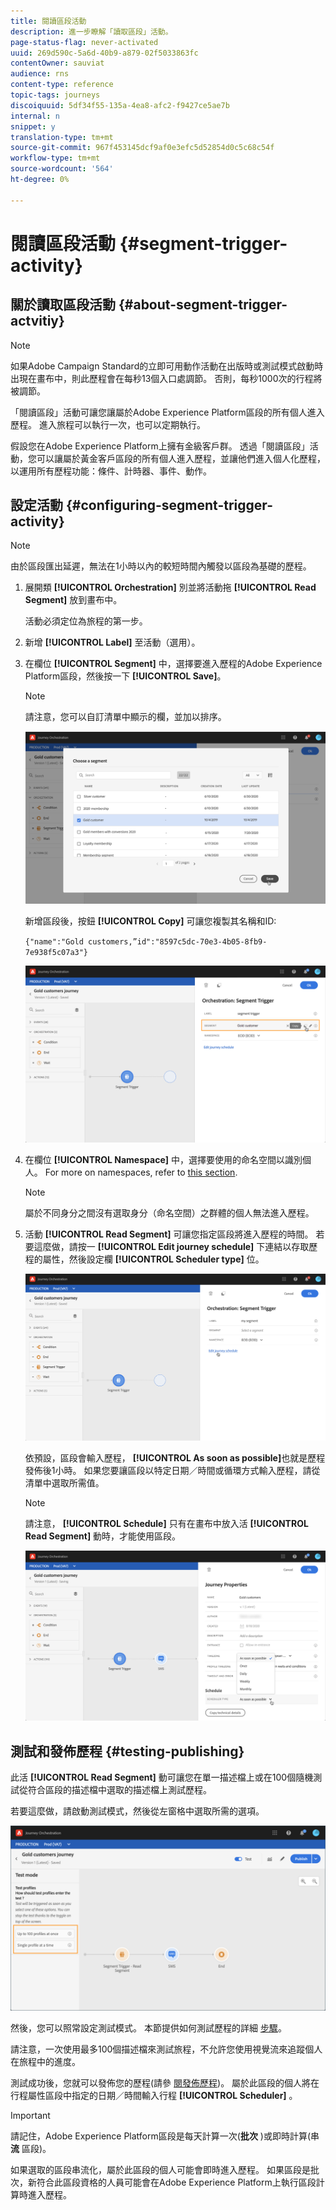 ```yaml
---
title: 閱讀區段活動
description: 進一步瞭解「讀取區段」活動。
page-status-flag: never-activated
uuid: 269d590c-5a6d-40b9-a879-02f5033863fc
contentOwner: sauviat
audience: rns
content-type: reference
topic-tags: journeys
discoiquuid: 5df34f55-135a-4ea8-afc2-f9427ce5ae7b
internal: n
snippet: y
translation-type: tm+mt
source-git-commit: 967f453145dcf9af0e3efc5d52854d0c5c68c54f
workflow-type: tm+mt
source-wordcount: '564'
ht-degree: 0%

---
```



# 閱讀區段活動 {#segment-trigger-activity}

## 關於讀取區段活動 {#about-segment-trigger-actvitiy}

>[!NOTE]
>
>如果Adobe Campaign Standard的立即可用動作活動在出版時或測試模式啟動時出現在畫布中，則此歷程會在每秒13個入口處調節。 否則，每秒1000次的行程將被調節。

「閱讀區段」活動可讓您讓屬於Adobe Experience Platform區段的所有個人進入歷程。 進入旅程可以執行一次，也可以定期執行。

假設您在Adobe Experience Platform上擁有金級客戶群。 透過「閱讀區段」活動，您可以讓屬於黃金客戶區段的所有個人進入歷程，並讓他們進入個人化歷程，以運用所有歷程功能：條件、計時器、事件、動作。

## 設定活動 {#configuring-segment-trigger-activity}

>[!NOTE]
>
>由於區段匯出延遲，無法在1小時以內的較短時間內觸發以區段為基礎的歷程。

1. 展開類 **[!UICONTROL Orchestration]** 別並將活動拖 **[!UICONTROL Read Segment]** 放到畫布中。

   活動必須定位為旅程的第一步。

1. 新增 **[!UICONTROL Label]** 至活動（選用）。

1. 在欄位 **[!UICONTROL Segment]** 中，選擇要進入歷程的Adobe Experience Platform區段，然後按一下 **[!UICONTROL Save]**。

   >[!NOTE]
   >
   >請注意，您可以自訂清單中顯示的欄，並加以排序。

   ![](../assets/segment-trigger-segment-selection.png)

   新增區段後，按鈕 **[!UICONTROL Copy]** 可讓您複製其名稱和ID:

   `{"name":"Gold customers,”id":"8597c5dc-70e3-4b05-8fb9-7e938f5c07a3"}`

   ![](../assets/segment-trigger-copy.png)

1. 在欄位 **[!UICONTROL Namespace]** 中，選擇要使用的命名空間以識別個人。 For more on namespaces, refer to [this section](../event/selecting-the-namespace.md).

   >[!NOTE]
   >
   >屬於不同身分之間沒有選取身分（命名空間）之群體的個人無法進入歷程。

1. 活動 **[!UICONTROL Read Segment]** 可讓您指定區段將進入歷程的時間。 若要這麼做，請按一 **[!UICONTROL Edit journey schedule]** 下連結以存取歷程的屬性，然後設定欄 **[!UICONTROL Scheduler type]** 位。

   ![](../assets/segment-trigger-schedule.png)

   依預設，區段會輸入歷程， **[!UICONTROL As soon as possible]**&#x200B;也就是歷程發佈後1小時。 如果您要讓區段以特定日期／時間或循環方式輸入歷程，請從清單中選取所需值。

   >[!NOTE]
   >
   >請注意， **[!UICONTROL Schedule]** 只有在畫布中放入活 **[!UICONTROL Read Segment]** 動時，才能使用區段。

   ![](../assets/segment-trigger-properties.png)

## 測試和發佈歷程 {#testing-publishing}

此活 **[!UICONTROL Read Segment]** 動可讓您在單一描述檔上或在100個隨機測試從符合區段的描述檔中選取的描述檔上測試歷程。

若要這麼做，請啟動測試模式，然後從左窗格中選取所需的選項。

![](../assets/segment-trigger-test-modes.png)

然後，您可以照常設定測試模式。 本節提供如何測試歷程的詳細 [步驟](../building-journeys/testing-the-journey.md)。

請注意，一次使用最多100個描述檔來測試旅程，不允許您使用視覺流來追蹤個人在旅程中的進度。

測試成功後，您就可以發佈您的歷程(請參 [閱發佈歷程](../building-journeys/publishing-the-journey.md))。 屬於此區段的個人將在行程屬性區段中指定的日期／時間輸入行程 **[!UICONTROL Scheduler]** 。

>[!IMPORTANT]
>
>請記住，Adobe Experience Platform區段是每天計算一次(**批次** )或即時計算(串&#x200B;**流** 區段)。
>
>如果選取的區段串流化，屬於此區段的個人可能會即時進入歷程。 如果區段是批次，新符合此區段資格的人員可能會在Adobe Experience Platform上執行區段計算時進入歷程。
